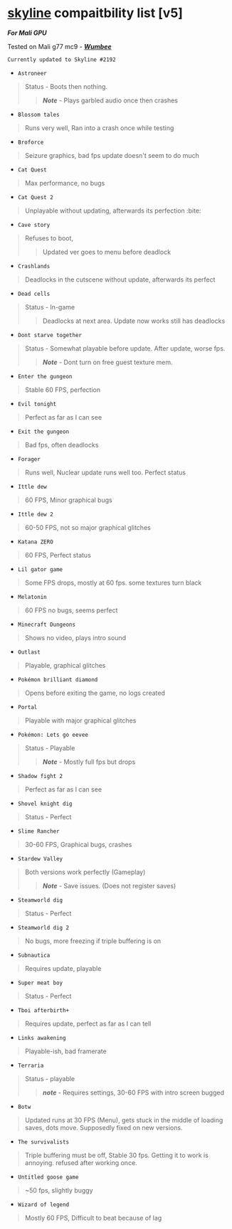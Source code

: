 # [skyline](https://skyline-emu.one) compaitbility list [v5]

***For Mali GPU***

Tested on Mali g77 mc9 - [***Wumbee***](https://github.com/Wumbee01)

``Currently updated to Skyline #2192``

- ``Astroneer``
> Status - Boots then nothing.
>>***Note*** - Plays garbled audio once then crashes

- ``Blossom tales``
>Runs very well, Ran into a crash once while testing

- ``Broforce``
>Seizure graphics, bad fps update doesn't seem to do much

- ``Cat Quest``
>Max performance, no bugs

- ``Cat Quest 2``
>Unplayable without updating, afterwards its perfection :bite:

- ``Cave story``
>Refuses to boot,
>>Updated ver goes to menu before deadlock

- ``Crashlands``
>Deadlocks in the cutscene without update, afterwards its perfect

- ``Dead cells``
> Status - In-game
>>Deadlocks at next area. Update now works still has deadlocks

- ``Dont starve together``
> Status - Somewhat playable before update. After update, worse fps.
>>***Note*** - Dont turn on free guest texture mem.

- ``Enter the gungeon``
>Stable 60 FPS, perfection

- ``Evil tonight``
>Perfect as far as I can see

- ``Exit the gungeon``
>Bad fps, often deadlocks

- ``Forager``
>Runs well, Nuclear update runs well too. Perfect status

- ``Ittle dew``
>60 FPS, Minor graphical bugs

- ``Ittle dew 2``
>60-50 FPS, not so major graphical glitches

- ``Katana ZERO``
>60 FPS, Perfect status

- ``Lil gator game``
>Some FPS drops, mostly at 60 fps. some textures turn black

- ``Melatonin``
>60 FPS no bugs, seems perfect

- ``Minecraft Dungeons``
>Shows no video, plays intro sound

- ``Outlast``
>Playable, graphical glitches

- ``Pokémon brilliant diamond``
>Opens before exiting the game, no logs created

- ``Portal``
>Playable with major graphical glitches

- ``Pokémon: Lets go eevee``
> Status - Playable
>>***Note*** - Mostly full fps but drops
    
- ``Shadow fight 2``
>Perfect as far as I can see

- ``Shovel knight dig``
> Status - Perfect

- ``Slime Rancher``
>30-60 FPS, Graphical bugs, crashes

- ``Stardew Valley``
>Both versions work perfectly (Gameplay)
>>***Note*** - Save issues. (Does not register saves)

- ``Steamworld dig``
> Status - Perfect

- ``Steamworld dig 2``
>No bugs, more freezing if triple buffering is on

- ``Subnautica``
>Requires update, playable

- ``Super meat boy``
> Status - Perfect

- ``Tboi afterbirth+``
>Requires update, perfect as far as I can tell

- ``Links awakening``
>Playable-ish, bad framerate

- ``Terraria``
> Status - playable
>>***note*** - Requires settings, 30-60 FPS with intro screen bugged

- ``Botw``
>Updated runs at 30 FPS (Menu), gets stuck in the middle of loading saves, dots move. Supposedly fixed on new versions.

- ``The survivalists``
>Triple buffering must be off, Stable 30 fps. Getting it to work is annoying. refused after working once.

- ``Untitled goose game``
>~50 fps, slightly buggy

- ``Wizard of legend``
>Mostly 60 FPS, Difficult to beat because of lag

